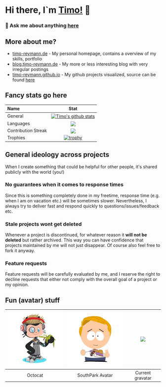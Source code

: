 # Hi there, I`m [Timo!](https://timo-reymann.de) 👋


### 💬 Ask me about anything [here](https://github.com/timo-reymann/timo-reymann/discussions/categories/q-a)


## More about me?

- [timo-reymann.de](https://timo-reymann.de) - My personal homepage, contains a overview of my skills, portfolio
- [blog.timo-reymann.de](https://blog.timo-reymann.de) - My more or less interesting blog with very irregular postings
- [timo-reymann.github.io](https://timo-reymann.github.io) - My github projects visualized, source can be found [here](https://github.com/timo-reymann/timo-reymann.github.io)


## Fancy stats go here
| Name | Stat |
| :--- | :---: |
| General | <a href="https://github.com/anuraghazra/github-readme-stats#github-stats-card"><img align="center" src="https://github-readme-stats.vercel.app/api?username=timo-reymann&cardType=level&bg_color=22272e&text_color=FFFFFF&title_color=D65108&count_private=true&include_all_commits=true&show_icons=true&icon_color=D65108&border_color=D65108&hide_title=true" alt="Timo's github stats" /></a> | 
| Languages | <a href="https://github.com/anuraghazra/github-readme-stats#github-stats-card"><img align="center" src="https://github-readme-stats.vercel.app/api/top-langs/?username=timo-reymann&bg_color=22272e&text_color=FFFFFF&title_color=FFFFFF&icon_color=D65108&border_color=D65108&layout=compac&langs_count=7" /></a> |
| Contribution Streak | <a href="https://github.com/denvercoder1/github-readme-streak-stats"><img align="center" src="https://github-readme-streak-stats.herokuapp.com?user=timo-reymann&background=22272E&border=D65108&stroke=D65108&sideLabels=FFFFFF&currStreakNum=CB2727&sideNums=D65108&currStreakLabel=FFFFFF&dates=FFFFFF"></a> |
| Trophies | [![trophy](https://github-profile-trophy.vercel.app/?username=timo-reymann&theme=dark_lover&column=4&no-frame=true&margin-h=15&margin-w=15)](https://github.com/ryo-ma/github-profile-trophy)

## General ideology across projects

When I create something that could be helpful for other people,  it's shared publicly with the world (you!)

### No guarantees when it comes to response times

Since this is something completely done in my freetime, response time (e.g. when I am on vacation etc.) will be sometimes slower.
Nevertheless, I always try to deliver fast and respond quickly to questions/issues/feedback etc. 


### Stale projects wont get deleted

Whenever a project is discontinued, for whatever reason it **will not be deleted** but rather archived. This way you can have confidence that projects maintained by me will not just disappear. Of course also feel free to fork it anyway.


### Feature requests

Feature requests will be carefully evaluated by me, and I reserve the right to decline requests that either not comply with the overall goal of a project or my opinion.


## Fun (avatar) stuff

| <img width="200" src=".images/octocat.png" alt="Octocat"> | <img width="200" src=".images/southpark.png"> | <img width="200" src="https://www.gravatar.com/avatar/488044edca85e594228146ac9f5da6d5?s=200"> | 
| :-------------------------------------------------------: | :-------------------------------------------: | :-------------------------------------------------------------------------------------------:  |
| Octocat                                                   | SouthPark Avatar                              | Current gravatar                                                                               |
